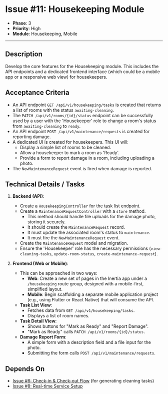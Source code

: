 # Issue #11: Housekeeping Module

-   **Phase**: 3
-   **Priority**: High
-   **Module**: Housekeeping, Mobile

---

## Description

Develop the core features for the Housekeeping module. This includes the API endpoints and a dedicated frontend interface (which could be a mobile app or a responsive web view) for housekeepers.

## Acceptance Criteria

-   An API endpoint `GET /api/v1/housekeeping/tasks` is created that returns a list of rooms with the status `awaiting-cleaning`.
-   The `PATCH /api/v1/rooms/{id}/status` endpoint can be successfully used by a user with the 'Housekeeper' role to change a room's status from `awaiting-cleaning` to `ready`.
-   An API endpoint `POST /api/v1/maintenance/requests` is created for reporting damage.
-   A dedicated UI is created for housekeepers. This UI will:
    -   Display a simple list of rooms to be cleaned.
    -   Allow a housekeeper to mark a room as 'Ready'.
    -   Provide a form to report damage in a room, including uploading a photo.
-   The `NewMaintenanceRequest` event is fired when damage is reported.

## Technical Details / Tasks

1.  **Backend (API)**:
    -   Create a `HousekeepingController` for the task list endpoint.
    -   Create a `MaintenanceRequestController` with a `store` method.
        -   This method should handle file uploads for the damage photo, storing it securely.
        -   It should create the `MaintenanceRequest` record.
        -   It must update the associated room's status to `maintenance`.
        -   It must fire the `NewMaintenanceRequest` event.
    -   Create the `MaintenanceRequest` model and migration.
    -   Ensure the 'Housekeeper' role has the necessary permissions (`view-cleaning-tasks`, `update-room-status`, `create-maintenance-request`).

2.  **Frontend (Web or Mobile)**:
    -   This can be approached in two ways:
        -   **Web**: Create a new set of pages in the Inertia app under a `/housekeeping` route group, designed with a mobile-first, simplified layout.
        -   **Mobile**: Begin scaffolding a separate mobile application project (e.g., using Flutter or React Native) that will consume the API.
    -   **Task List View**:
        -   Fetches data from `GET /api/v1/housekeeping/tasks`.
        -   Displays a list of room names.
    -   **Task Detail View**:
        -   Shows buttons for "Mark as Ready" and "Report Damage".
        -   "Mark as Ready" calls `PATCH /api/v1/rooms/{id}/status`.
    -   **Damage Report Form**:
        -   A simple form with a description field and a file input for the photo.
        -   Submitting the form calls `POST /api/v1/maintenance/requests`.

## Depends On

-   [Issue #6: Check-in & Check-out Flow](06_Checkin_Checkout.md) (for generating cleaning tasks)
-   [Issue #8: Real-time Service Setup](08_Realtime_Setup.md)
